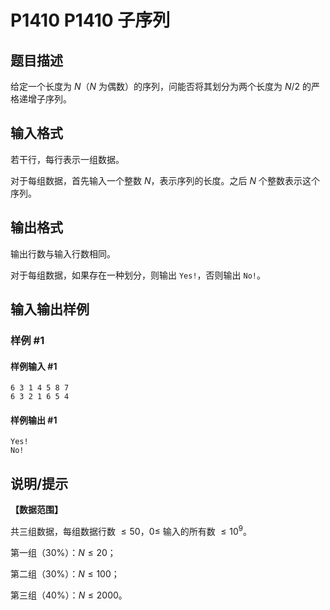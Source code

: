 # P1410 P1410 子序列

## 题目描述

给定一个长度为 $N$（$N$ 为偶数）的序列，问能否将其划分为两个长度为 $N / 2$ 的严格递增子序列。

## 输入格式

若干行，每行表示一组数据。

对于每组数据，首先输入一个整数 $N$，表示序列的长度。之后 $N$ 个整数表示这个序列。

## 输出格式

输出行数与输入行数相同。

对于每组数据，如果存在一种划分，则输出 `Yes!`，否则输出 `No!`。

## 输入输出样例

### 样例 #1

#### 样例输入 #1

```
6 3 1 4 5 8 7
6 3 2 1 6 5 4
```

#### 样例输出 #1

```
Yes!
No!
```

## 说明/提示

**【数据范围】**

共三组数据，每组数据行数 $\le 50$，$0 \le$ 输入的所有数 $\le 10^9$。

第一组（$30\%$）：$N \le 20$；

第二组（$30\%$）：$N \le 100$；

第三组（$40\%$）：$N \le 2000$。
